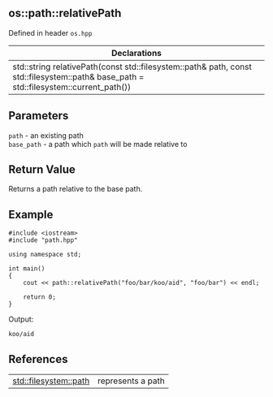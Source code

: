 ## os::path::relativePath
Defined in header `os.hpp`

| Declarations |
| --- |
| std::string relativePath(const std::filesystem::path& path, const std::filesystem::path& base_path = std::filesystem::current_path()) |

## Parameters
`path` - an existing path \
`base_path` - a path which `path` will be made relative to

## Return Value
Returns a path relative to the base path.

## Example
```
#include <iostream>
#include "path.hpp"

using namespace std;

int main()
{
    cout << path::relativePath("foo/bar/koo/aid", "foo/bar") << endl;

    return 0;
}
```
Output:
```
koo/aid
```

## References
| | |
| --- | --- |
| [std::filesystem::path](https://en.cppreference.com/w/cpp/filesystem/path) | represents a path |